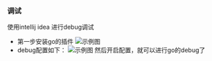 ### 调试
使用intellij idea 进行debug调试
* 第一步安装go的插件
![示例图](https://github.com/zhangchao1/learnNotes/blob/master/assets/go/go_install.png)
* debug配置如下：
![示例图](https://github.com/zhangchao1/learnNotes/blob/master/assets/go/debug.png)
然后开启配置，就可以进行go的debug了


